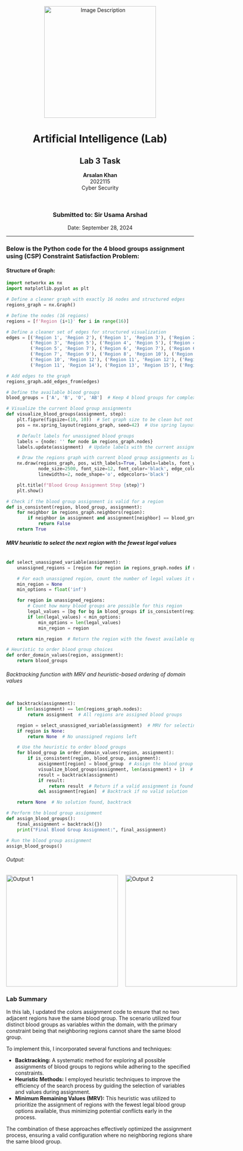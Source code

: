 <!-- Centered content -->
<div align="center">
  <!-- Image -->
  <img src="https://github.com/user-attachments/assets/aa697654-16be-4b74-9d79-e035dc95833d" alt="Image Description" width="300px">
  
  <!-- Title and Information -->
  <h1>Artificial Intelligence (Lab)</h1>
  <h2>Lab 3 Task</h2>
  <p><strong>Arsalan Khan</strong><br>2022115<br>Cyber Security</p>
  <br>
  <h3>Submitted to: Sir Usama Arshad</h3>
  <p>Date: September 28, 2024</p>
</div>

<!-- Separator -->
<hr>

<!-- Code Block 1 -->
<h3>Below is the Python code for the 4 blood groups assignment using (CSP) Constraint Satisfaction Problem:</h3>
<h4>Structure of Graph:</h4>

```python
import networkx as nx
import matplotlib.pyplot as plt

# Define a cleaner graph with exactly 16 nodes and structured edges
regions_graph = nx.Graph()

# Define the nodes (16 regions)
regions = [f'Region {i+1}' for i in range(16)]

# Define a cleaner set of edges for structured visualization
edges = [('Region 1', 'Region 2'), ('Region 1', 'Region 3'), ('Region 2', 'Region 4'),
         ('Region 3', 'Region 5'), ('Region 4', 'Region 5'), ('Region 4', 'Region 6'),
         ('Region 5', 'Region 7'), ('Region 6', 'Region 7'), ('Region 6', 'Region 8'),
         ('Region 7', 'Region 9'), ('Region 8', 'Region 10'), ('Region 9', 'Region 11'),
         ('Region 10', 'Region 12'), ('Region 11', 'Region 12'), ('Region 12', 'Region 13'),
         ('Region 11', 'Region 14'), ('Region 13', 'Region 15'), ('Region 14', 'Region 16')]

# Add edges to the graph
regions_graph.add_edges_from(edges)

# Define the available blood groups
blood_groups = ['A', 'B', 'O', 'AB']  # Keep 4 blood groups for complexity

# Visualize the current blood group assignments
def visualize_blood_groups(assignment, step):
    plt.figure(figsize=(10, 10))  # Set graph size to be clean but not too large
    pos = nx.spring_layout(regions_graph, seed=42)  # Use spring layout for cleaner node positioning

    # Default labels for unassigned blood groups
    labels = {node: '' for node in regions_graph.nodes}
    labels.update(assignment)  # Update labels with the current assignment

    # Draw the regions graph with current blood group assignments as labels
    nx.draw(regions_graph, pos, with_labels=True, labels=labels, font_weight='bold',
            node_size=2500, font_size=12, font_color='black', edge_color='gray',
            linewidths=2, node_shape='o', edgecolors='black')

    plt.title(f"Blood Group Assignment Step {step}")
    plt.show()

# Check if the blood group assignment is valid for a region
def is_consistent(region, blood_group, assignment):
    for neighbor in regions_graph.neighbors(region):
        if neighbor in assignment and assignment[neighbor] == blood_group:
            return False
    return True
```
<H5> MRV heuristic to select the next region with the fewest legal values</H5>

```python

def select_unassigned_variable(assignment):
    unassigned_regions = [region for region in regions_graph.nodes if region not in assignment]

    # For each unassigned region, count the number of legal values it can take
    min_region = None
    min_options = float('inf')

    for region in unassigned_regions:
        # Count how many blood groups are possible for this region
        legal_values = [bg for bg in blood_groups if is_consistent(region, bg, assignment)]
        if len(legal_values) < min_options:
            min_options = len(legal_values)
            min_region = region

    return min_region  # Return the region with the fewest available options

# Heuristic to order blood group choices
def order_domain_values(region, assignment):
    return blood_groups
```
<H6>Backtracking function with MRV and heuristic-based ordering of domain values</H6>

```python

def backtrack(assignment):
    if len(assignment) == len(regions_graph.nodes):
        return assignment  # All regions are assigned blood groups

    region = select_unassigned_variable(assignment)  # MRV for selecting the next region
    if region is None:
        return None  # No unassigned regions left

    # Use the heuristic to order blood groups
    for blood_group in order_domain_values(region, assignment):
        if is_consistent(region, blood_group, assignment):
            assignment[region] = blood_group  # Assign the blood group
            visualize_blood_groups(assignment, len(assignment) + 1)  # Visualize the current step
            result = backtrack(assignment)
            if result:
                return result  # Return if a valid assignment is found
            del assignment[region]  # Backtrack if no valid solution

    return None  # No solution found, backtrack
```
```python
# Perform the blood group assignment
def assign_blood_groups():
    final_assignment = backtrack({})
    print("Final Blood Group Assignment:", final_assignment)

# Run the blood group assignment
assign_blood_groups()
```
<h6>Output:</h6>
<div style="display: flex; gap: 20px;">
  <img src="https://github.com/user-attachments/assets/0c32dd4c-db28-4c11-8ce1-cd6a03d92b32" alt="Output 1" width="300px">
  <img src="https://github.com/user-attachments/assets/b20f7e5f-a7fc-49be-bafd-b6bbe777ddf6" alt="Output 2" width="300px">
</div>
<h3>Lab Summary</h3>
<p>
  In this lab, I updated the colors assignment code to ensure that no two adjacent regions have the same blood group. The scenario utilized four distinct blood groups as variables within the domain, with the primary constraint being that neighboring regions cannot share the same blood group.
</p>
<p>
  To implement this, I incorporated several functions and techniques:
</p>
<ul>
  <li><strong>Backtracking:</strong> A systematic method for exploring all possible assignments of blood groups to regions while adhering to the specified constraints.</li>
  <li><strong>Heuristic Methods:</strong> I employed heuristic techniques to improve the efficiency of the search process by guiding the selection of variables and values during assignment.</li>
  <li><strong>Minimum Remaining Values (MRV):</strong> This heuristic was utilized to prioritize the assignment of regions with the fewest legal blood group options available, thus minimizing potential conflicts early in the process.</li>
</ul>
<p>
  The combination of these approaches effectively optimized the assignment process, ensuring a valid configuration where no neighboring regions share the same blood group.
</p>

